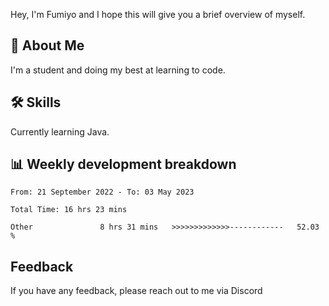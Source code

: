 
Hey, I'm Fumiyo and I hope this will give you a brief overview of myself.


## 🚀 About Me
I'm a student and doing my best at learning to code.


## 🛠 Skills

Currently learning Java.


## 📊 Weekly development breakdown
<!--START_SECTION:waka-->

```text
From: 21 September 2022 - To: 03 May 2023

Total Time: 16 hrs 23 mins

Other               8 hrs 31 mins   >>>>>>>>>>>>>------------   52.03 %
```

<!--END_SECTION:waka-->


## Feedback

If you have any feedback, please reach out to me via Discord
